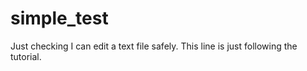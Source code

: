 # simple_test
Just checking I can edit a text file safely.
This line is just following the tutorial.
